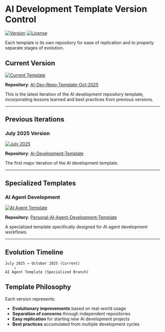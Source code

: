 # AI Development Template Version Control

[![Version](https://img.shields.io/badge/version-October%202025-blue.svg)](https://github.com/danielrosehill/AI-Dev-Repo-Template-Oct-2025)
[![License](https://img.shields.io/badge/license-MIT-green.svg)](LICENSE)

Each template is its own repository for ease of replication and to properly separate stages of evolution.

## Current Version

[![Current Template](https://img.shields.io/badge/template-Oct%202025-brightgreen.svg)](https://github.com/danielrosehill/AI-Dev-Repo-Template-Oct-2025)

**Repository**: [AI-Dev-Repo-Template-Oct-2025](https://github.com/danielrosehill/AI-Dev-Repo-Template-Oct-2025)

This is the latest iteration of the AI development repository template, incorporating lessons learned and best practices from previous versions.

---

## Previous Iterations

### July 2025 Version

[![July 2025](https://img.shields.io/badge/template-July%202025-orange.svg)](https://github.com/danielrosehill/Ai-Development-Template)

**Repository**: [Ai-Development-Template](https://github.com/danielrosehill/Ai-Development-Template)

The first major iteration of the AI development template.

---

## Specialized Templates

### AI Agent Development

[![AI Agent Template](https://img.shields.io/badge/template-AI%20Agents-purple.svg)](https://github.com/danielrosehill/Personal-AI-Agent-Development-Template)

**Repository**: [Personal-AI-Agent-Development-Template](https://github.com/danielrosehill/Personal-AI-Agent-Development-Template)

A specialized template specifically designed for AI agent development workflows.

---

## Evolution Timeline

```
July 2025 → October 2025 (Current)
    ↓
AI Agent Template (Specialized Branch)
```

## Template Philosophy

Each version represents:
- **Evolutionary improvements** based on real-world usage
- **Separation of concerns** through independent repositories
- **Easy replication** for starting new AI development projects
- **Best practices** accumulated from multiple development cycles